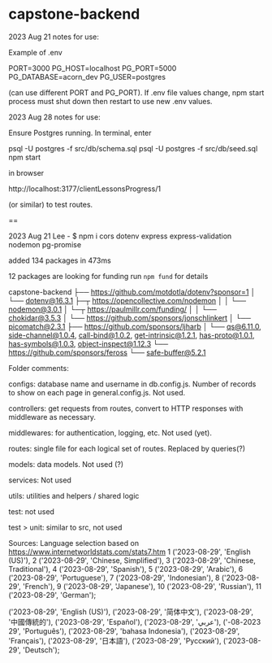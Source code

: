 # capstone-backend

2023 Aug 21 notes for use:

Example of .env

PORT=3000
PG_HOST=localhost
PG_PORT=5000
PG_DATABASE=acorn_dev
PG_USER=postgres

(can use different PORT and PG_PORT).
If .env file values change, npm start process must shut down then restart to use new .env values.

2023 Aug 28 notes for use:

Ensure Postgres running.
In terminal, enter

psql -U postgres -f src/db/schema.sql
psql -U postgres -f src/db/seed.sql
npm start

in browser

http://localhost:3177/clientLessonsProgress/1

(or similar) to test routes.


==


2023 Aug 21 Lee -
$ npm i cors dotenv express express-validation nodemon pg-promise

added 134 packages in 473ms

12 packages are looking for funding
  run `npm fund` for details

capstone-backend
├── https://github.com/motdotla/dotenv?sponsor=1
│   └── dotenv@16.3.1
├─┬ https://opencollective.com/nodemon
│ │ └── nodemon@3.0.1
│ └─┬ https://paulmillr.com/funding/
│   │ └── chokidar@3.5.3
│   └── https://github.com/sponsors/jonschlinkert
│       └── picomatch@2.3.1
├── https://github.com/sponsors/ljharb
│   └── qs@6.11.0, side-channel@1.0.4, call-bind@1.0.2, get-intrinsic@1.2.1, has-proto@1.0.1, has-symbols@1.0.3, object-inspect@1.12.3
└── https://github.com/sponsors/feross
    └── safe-buffer@5.2.1

Folder comments:

configs:  database name and username in db.config.js.  Number of records to show on each page in general.config.js.  Not used.

controllers:  get requests from routes, convert to HTTP responses with middleware as necessary.

middlewares:  for authentication, logging, etc.  Not used (yet).

routes:  single file for each logical set of routes.  Replaced by queries(?)

models:  data models.  Not used (?)

services:  Not used

utils:  utilities and helpers / shared logic

test:  not used

test > unit:  similar to src, not used

Sources:
Language selection based on https://www.internetworldstats.com/stats7.htm
1 ('2023-08-29', 'English (US)'),
2 ('2023-08-29', 'Chinese, Simplified'),
3 ('2023-08-29', 'Chinese, Traditional'),
4 ('2023-08-29', 'Spanish'),
5 ('2023-08-29', 'Arabic'),
6 ('2023-08-29', 'Portuguese'),
7 ('2023-08-29', 'Indonesian'),
8 ('2023-08-29', 'French'),
9 ('2023-08-29', 'Japanese'),
10 ('2023-08-29', 'Russian'),
11 ('2023-08-29', 'German');

('2023-08-29', 'English (US)'),
('2023-08-29', '简体中文'),
('2023-08-29', '中國傳統的'),
('2023-08-29', 'Español'),
('2023-08-29', 'عربي'),
('2023-08-29', 'Português'),
('2023-08-29', 'bahasa Indonesia'),
('2023-08-29', 'Français'),
('2023-08-29', '日本語'),
('2023-08-29', 'Русский'),
('2023-08-29', 'Deutsch');